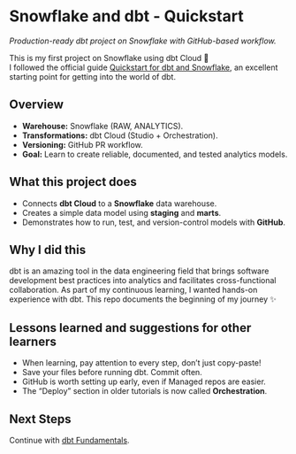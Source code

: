 # Snowflake and dbt - Quickstart

*Production-ready dbt project on Snowflake with GitHub-based workflow.*


This is my first project on Snowflake using dbt Cloud 🎉 <br>
I followed the official guide [Quickstart for dbt and Snowflake](https://docs.getdbt.com/guides/snowflake?step=1), an excellent starting point for getting into the world of dbt.

## Overview
- **Warehouse:** Snowflake (RAW, ANALYTICS).
- **Transformations:** dbt Cloud (Studio + Orchestration).
- **Versioning:** GitHub PR workflow.
- **Goal:** Learn to create reliable, documented, and tested analytics models.

## What this project does
- Connects **dbt Cloud** to a **Snowflake** data warehouse.
- Creates a simple data model using **staging** and **marts**.
- Demonstrates how to run, test, and version-control models with **GitHub**.

## Why I did this
dbt is an amazing tool in the data engineering field that brings software development best practices into analytics and facilitates cross-functional collaboration. As part of my continuous learning, I wanted hands-on experience with dbt. This repo documents the beginning of my journey ✨

## Lessons learned and suggestions for other learners
- When learning, pay attention to every step, don’t just copy-paste!
- Save your files before running dbt. Commit often.
- GitHub is worth setting up early, even if Managed repos are easier.
- The “Deploy” section in older tutorials is now called **Orchestration**.

## Next Steps
 Continue with [dbt Fundamentals](https://learn.getdbt.com/learn/course/dbt-fundamentals).
